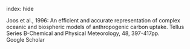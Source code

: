 index: hide

<div class="Citation">

  <div class="Citation-body">
    <div class="Citation-text">Joos et al., 1996: An efficient and accurate representation of complex oceanic and biospheric models of anthropogenic carbon uptake. <span class="Article-journal">Tellus Series B-Chemical and Physical Meteorology, </span><span class="Article-volume">48, </span>397-417pp.</div>
    <div class="Citation-links">
      <div class="CitationLink" data-href="https://scholar.google.com/scholar?q=An+efficient+and+accurate+representation+of+complex+oceanic+and+biospheric+models+of+anthropogenic+carbon+uptake">
        <div class="CitationLink-icon CitationLink-Scholar"></div>
        <div class="CitationLink-text">Google Scholar</div>
      </div>
    </div>
  </div>
</div>


<div class="Citation-copy">

</div>